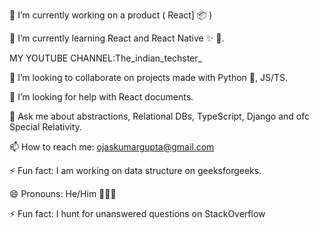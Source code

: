 🔭 I’m currently working on a product ( React] 📦 )


 🌱 I’m  currently learning React and React Native ✨ 🔭.

   MY YOUTUBE CHANNEL:The_indian_techster_


👯 I’m looking to collaborate on projects made with Python 🐍, JS/TS.


🤔 I’m looking for help with React  documents.


💬 Ask me about abstractions, Relational DBs, TypeScript, Django and ofc Special Relativity.


📫 How to reach me: ojaskumargupta@gmail.com



⚡ Fun fact: I am working on data structure on geeksforgeeks.


😄 Pronouns: He/Him 🙍🏻‍♂️


⚡ Fun fact: I hunt for unanswered questions on StackOverflow
